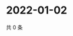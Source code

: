 # 2022-01-02

共 0 条

<!-- BEGIN WEIBO -->
<!-- 最后更新时间 Sun Jan 02 2022 19:07:33 GMT+0800 (China Standard Time) -->

<!-- END WEIBO -->
